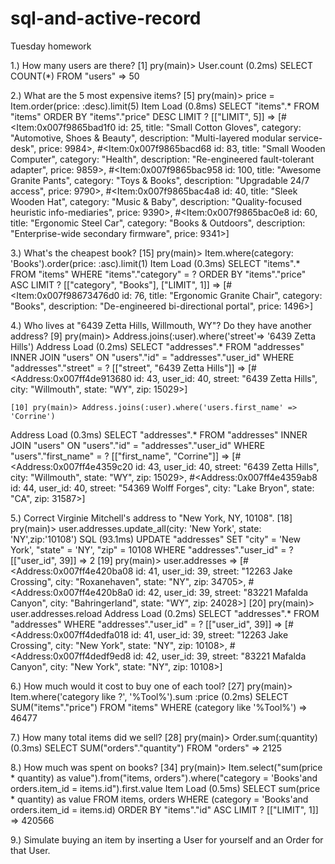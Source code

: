 # sql-and-active-record
Tuesday homework

1.) How many users are there?
  [1] pry(main)> User.count
   (0.2ms)  SELECT COUNT(*) FROM "users"
    => 50

2.) What are the 5 most expensive items?
  [5] pry(main)> price = Item.order(price: :desc).limit(5)
  Item Load (0.8ms)  SELECT  "items".* FROM "items" ORDER BY "items"."price" DESC LIMIT ?  [["LIMIT", 5]]
=> [#<Item:0x007f9865bad1f0
  id: 25,
  title: "Small Cotton Gloves",
  category: "Automotive, Shoes & Beauty",
  description: "Multi-layered modular service-desk",
  price: 9984>,
 #<Item:0x007f9865bacd68
  id: 83,
  title: "Small Wooden Computer",
  category: "Health",
  description: "Re-engineered fault-tolerant adapter",
  price: 9859>,
 #<Item:0x007f9865bac958
  id: 100,
  title: "Awesome Granite Pants",
  category: "Toys & Books",
  description: "Upgradable 24/7 access",
  price: 9790>,
 #<Item:0x007f9865bac4a8
  id: 40,
  title: "Sleek Wooden Hat",
  category: "Music & Baby",
  description: "Quality-focused heuristic info-mediaries",
  price: 9390>,
 #<Item:0x007f9865bac0e8
  id: 60,
  title: "Ergonomic Steel Car",
  category: "Books & Outdoors",
  description: "Enterprise-wide secondary firmware",
  price: 9341>]

3.) What's the cheapest book?
  [15] pry(main)> Item.where(category: 'Books').order(price: :asc).limit(1)
  Item Load (0.3ms)  SELECT  "items".* FROM "items" WHERE "items"."category" = ? ORDER BY "items"."price" ASC LIMIT ?  [["category", "Books"], ["LIMIT", 1]]
=> [#<Item:0x007f98673476d0
  id: 76,
  title: "Ergonomic Granite Chair",
  category: "Books",
  description: "De-engineered bi-directional portal",
  price: 1496>]
  
4.) Who lives at "6439 Zetta Hills, Willmouth, WY"? Do they have another address?
  [9] pry(main)> Address.joins(:user).where('street'=> '6439 Zetta Hills')
  Address Load (0.2ms)  SELECT "addresses".* FROM "addresses" INNER JOIN "users" ON "users"."id" = "addresses"."user_id" WHERE "addresses"."street" = ?  [["street", "6439 Zetta Hills"]]
=> [#<Address:0x007ff4de913680
  id: 43,
  user_id: 40,
  street: "6439 Zetta Hills",
  city: "Willmouth",
  state: "WY",
  zip: 15029>]
  
    [10] pry(main)> Address.joins(:user).where('users.first_name' => 'Corrine')
  Address Load (0.3ms)  SELECT "addresses".* FROM "addresses" INNER JOIN "users" ON "users"."id" = "addresses"."user_id" WHERE "users"."first_name" = ?  [["first_name", "Corrine"]]
=> [#<Address:0x007ff4e4359c20
  id: 43,
  user_id: 40,
  street: "6439 Zetta Hills",
  city: "Willmouth",
  state: "WY",
  zip: 15029>,
 #<Address:0x007ff4e4359ab8
  id: 44,
  user_id: 40,
  street: "54369 Wolff Forges",
  city: "Lake Bryon",
  state: "CA",
  zip: 31587>]

5.) Correct Virginie Mitchell's address to "New York, NY, 10108".
  [18] pry(main)> user.addresses.update_all(city: 'New York', state: 'NY',zip:'10108')
  SQL (93.1ms)  UPDATE "addresses" SET "city" = 'New York', "state" = 'NY', "zip" = 10108 WHERE "addresses"."user_id" = ?  [["user_id", 39]]
=> 2
[19] pry(main)> user.addresses
=> [#<Address:0x007ff4e420ba08
  id: 41,
  user_id: 39,
  street: "12263 Jake Crossing",
  city: "Roxanehaven",
  state: "NY",
  zip: 34705>,
 #<Address:0x007ff4e420b8a0
  id: 42,
  user_id: 39,
  street: "83221 Mafalda Canyon",
  city: "Bahringerland",
  state: "WY",
  zip: 24028>]
[20] pry(main)> user.addresses.reload
  Address Load (0.2ms)  SELECT "addresses".* FROM "addresses" WHERE "addresses"."user_id" = ?  [["user_id", 39]]
=> [#<Address:0x007ff4dedfa018
  id: 41,
  user_id: 39,
  street: "12263 Jake Crossing",
  city: "New York",
  state: "NY",
  zip: 10108>,
 #<Address:0x007ff4dedf9ed8
  id: 42,
  user_id: 39,
  street: "83221 Mafalda Canyon",
  city: "New York",
  state: "NY",
  zip: 10108>]

6.) How much would it cost to buy one of each tool?
  [27] pry(main)> Item.where('category like ?', '%Tool%').sum :price
   (0.2ms)  SELECT SUM("items"."price") FROM "items" WHERE (category like '%Tool%')
  => 46477

7.) How many total items did we sell?
  [28] pry(main)> Order.sum(:quantity)
   (0.3ms)  SELECT SUM("orders"."quantity") FROM "orders"
  => 2125

8.) How much was spent on books?
  [34] pry(main)> Item.select("sum(price * quantity) as value").from("items, orders").where("category = 'Books'and orders.item_id = items.id").first.value
  Item Load (0.5ms)  SELECT  sum(price * quantity) as value FROM items, orders WHERE (category = 'Books'and orders.item_id = items.id) ORDER BY "items"."id" ASC LIMIT ?  [["LIMIT", 1]]
  => 420566

9.) Simulate buying an item by inserting a User for yourself and an Order for that User.
  

